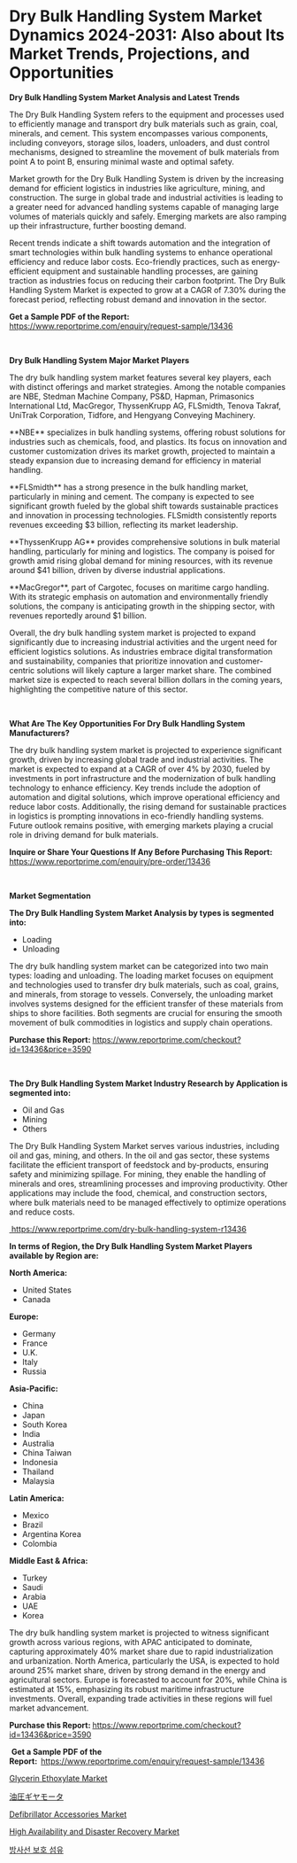 <p><h1>Dry Bulk Handling System Market Dynamics 2024-2031: Also about Its Market Trends, Projections, and Opportunities</h1></p><p><strong>Dry Bulk Handling System Market Analysis and Latest Trends</strong></p>
<p><p>The Dry Bulk Handling System refers to the equipment and processes used to efficiently manage and transport dry bulk materials such as grain, coal, minerals, and cement. This system encompasses various components, including conveyors, storage silos, loaders, unloaders, and dust control mechanisms, designed to streamline the movement of bulk materials from point A to point B, ensuring minimal waste and optimal safety.</p><p>Market growth for the Dry Bulk Handling System is driven by the increasing demand for efficient logistics in industries like agriculture, mining, and construction. The surge in global trade and industrial activities is leading to a greater need for advanced handling systems capable of managing large volumes of materials quickly and safely. Emerging markets are also ramping up their infrastructure, further boosting demand.</p><p>Recent trends indicate a shift towards automation and the integration of smart technologies within bulk handling systems to enhance operational efficiency and reduce labor costs. Eco-friendly practices, such as energy-efficient equipment and sustainable handling processes, are gaining traction as industries focus on reducing their carbon footprint. The Dry Bulk Handling System Market is expected to grow at a CAGR of 7.30% during the forecast period, reflecting robust demand and innovation in the sector.</p></p>
<p><strong>Get a Sample PDF of the Report:&nbsp;</strong> <a href="https://www.reportprime.com/enquiry/request-sample/13436">https://www.reportprime.com/enquiry/request-sample/13436</a></p>
<p>&nbsp;</p>
<p><strong>Dry Bulk Handling System Major Market Players</strong></p>
<p><p>The dry bulk handling system market features several key players, each with distinct offerings and market strategies. Among the notable companies are NBE, Stedman Machine Company, PS&D, Hapman, Primasonics International Ltd, MacGregor, ThyssenKrupp AG, FLSmidth, Tenova Takraf, UniTrak Corporation, Tidfore, and Hengyang Conveying Machinery.</p><p>**NBE** specializes in bulk handling systems, offering robust solutions for industries such as chemicals, food, and plastics. Its focus on innovation and customer customization drives its market growth, projected to maintain a steady expansion due to increasing demand for efficiency in material handling.</p><p>**FLSmidth** has a strong presence in the bulk handling market, particularly in mining and cement. The company is expected to see significant growth fueled by the global shift towards sustainable practices and innovation in processing technologies. FLSmidth consistently reports revenues exceeding $3 billion, reflecting its market leadership.</p><p>**ThyssenKrupp AG** provides comprehensive solutions in bulk material handling, particularly for mining and logistics. The company is poised for growth amid rising global demand for mining resources, with its revenue around $41 billion, driven by diverse industrial applications.</p><p>**MacGregor**, part of Cargotec, focuses on maritime cargo handling. With its strategic emphasis on automation and environmentally friendly solutions, the company is anticipating growth in the shipping sector, with revenues reportedly around $1 billion.</p><p>Overall, the dry bulk handling system market is projected to expand significantly due to increasing industrial activities and the urgent need for efficient logistics solutions. As industries embrace digital transformation and sustainability, companies that prioritize innovation and customer-centric solutions will likely capture a larger market share. The combined market size is expected to reach several billion dollars in the coming years, highlighting the competitive nature of this sector.</p></p>
<p>&nbsp;</p>
<p><strong>What Are The Key Opportunities For Dry Bulk Handling System Manufacturers?</strong></p>
<p><p>The dry bulk handling system market is projected to experience significant growth, driven by increasing global trade and industrial activities. The market is expected to expand at a CAGR of over 4% by 2030, fueled by investments in port infrastructure and the modernization of bulk handling technology to enhance efficiency. Key trends include the adoption of automation and digital solutions, which improve operational efficiency and reduce labor costs. Additionally, the rising demand for sustainable practices in logistics is prompting innovations in eco-friendly handling systems. Future outlook remains positive, with emerging markets playing a crucial role in driving demand for bulk materials.</p></p>
<p><strong>Inquire or Share Your Questions If Any Before Purchasing This Report:</strong> <a href="https://www.reportprime.com/enquiry/pre-order/13436">https://www.reportprime.com/enquiry/pre-order/13436</a></p>
<p>&nbsp;</p>
<p><strong>Market Segmentation</strong></p>
<p><strong>The Dry Bulk Handling System Market Analysis by types is segmented into:</strong></p>
<p><ul><li>Loading</li><li>Unloading</li></ul></p>
<p><p>The dry bulk handling system market can be categorized into two main types: loading and unloading. The loading market focuses on equipment and technologies used to transfer dry bulk materials, such as coal, grains, and minerals, from storage to vessels. Conversely, the unloading market involves systems designed for the efficient transfer of these materials from ships to shore facilities. Both segments are crucial for ensuring the smooth movement of bulk commodities in logistics and supply chain operations.</p></p>
<p><strong>Purchase this Report:&nbsp;</strong><a href="https://www.reportprime.com/checkout?id=13436&price=3590">https://www.reportprime.com/checkout?id=13436&price=3590</a></p>
<p>&nbsp;</p>
<p><strong>The Dry Bulk Handling System Market Industry Research by Application is segmented into:</strong></p>
<p><ul><li>Oil and Gas</li><li>Mining</li><li>Others</li></ul></p>
<p><p>The Dry Bulk Handling System Market serves various industries, including oil and gas, mining, and others. In the oil and gas sector, these systems facilitate the efficient transport of feedstock and by-products, ensuring safety and minimizing spillage. For mining, they enable the handling of minerals and ores, streamlining processes and improving productivity. Other applications may include the food, chemical, and construction sectors, where bulk materials need to be managed effectively to optimize operations and reduce costs.</p></p>
<p><a href="https://www.reportprime.com/dry-bulk-handling-system-r13436">&nbsp;https://www.reportprime.com/dry-bulk-handling-system-r13436</a></p>
<p><strong>In terms of Region, the Dry Bulk Handling System Market Players available by Region are:</strong></p>
<p>
    <p> <strong> North America: </strong>
        <ul>
            <li>United States</li>
            <li>Canada</li>
        </ul>
        </p> 
    <p> <strong> Europe: </strong>
        <ul>
            <li>Germany</li>
            <li>France</li>
            <li>U.K.</li>
            <li>Italy</li>
            <li>Russia</li>
        </ul>
        </p> 
    <p> <strong> Asia-Pacific: </strong>
        <ul>
            <li>China</li>
            <li>Japan</li>
            <li>South Korea</li>
            <li>India</li>
            <li>Australia</li>
            <li>China Taiwan</li>
            <li>Indonesia</li>
            <li>Thailand</li>
            <li>Malaysia</li>
        </ul>
        </p> 
    <p> <strong> Latin America: </strong>
        <ul>
            <li>Mexico</li>
            <li>Brazil</li>
            <li>Argentina Korea</li>
            <li>Colombia</li>
        </ul>
        </p> 
    <p> <strong> Middle East & Africa: </strong>
        <ul>
            <li>Turkey</li>
            <li>Saudi</li>
            <li>Arabia</li>
            <li>UAE</li>
            <li>Korea</li>
        </ul>
    </p>
    </p>
<p><p>The dry bulk handling system market is projected to witness significant growth across various regions, with APAC anticipated to dominate, capturing approximately 40% market share due to rapid industrialization and urbanization. North America, particularly the USA, is expected to hold around 25% market share, driven by strong demand in the energy and agricultural sectors. Europe is forecasted to account for 20%, while China is estimated at 15%, emphasizing its robust maritime infrastructure investments. Overall, expanding trade activities in these regions will fuel market advancement.</p></p>
<p><strong>Purchase this Report: </strong><a href="https://www.reportprime.com/checkout?id=13436&price=3590">https://www.reportprime.com/checkout?id=13436&price=3590</a></p>
<p>&nbsp;<strong>Get a Sample PDF of the Report:&nbsp;&nbsp;</strong><a href="https://www.reportprime.com/enquiry/request-sample/13436">https://www.reportprime.com/enquiry/request-sample/13436</a></p>
<p><strong></strong></p>
<p><p><a href="https://medium.com/@anggimontokjleb_6541/this-report-aims-to-provide-a-comprehensive-presentation-of-the-global-market-for-glycerin-5fac3059e611?postPublishedType=initial">Glycerin Ethoxylate Market</a></p><p><a href="https://medium.com/@camron674/hydraulic-gearmotors-market-%E3%81%AE%E3%82%B0%E3%83%AD%E3%83%BC%E3%83%90%E3%83%AB%E5%B8%82%E5%A0%B4%E6%A6%82%E8%A6%81%E3%81%AF-%E4%B8%96%E7%95%8C%E3%81%8A%E3%82%88%E3%81%B3%E4%B8%BB%E8%A6%81%E5%B8%82%E5%A0%B4%E3%81%AB%E3%81%8A%E3%81%91%E3%82%8B%E6%A5%AD%E7%95%8C%E3%81%AB%E5%BD%B1%E9%9F%BF%E3%82%92%E4%B8%8E%E3%81%88%E3%82%8B%E4%B8%BB%E8%A6%81%E3%81%AA%E3%83%88%E3%83%AC%E3%83%B3%E3%83%89%E3%81%AB%E3%81%A4%E3%81%84%E3%81%A6-%E7%8B%AC%E8%87%AA%E3%81%AE%E8%A6%96%E7%82%B9%E3%82%92%E6%8F%90%E4%BE%9B%E3%81%97%E3%81%BE%E3%81%99-dfdb139b2453">油圧ギヤモータ</a></p><p><a href="https://github.com/NargisHussain432/Market-Research-Report-List-1/blob/main/defibrillator-accessories-market.md">Defibrillator Accessories Market</a></p><p><a href="https://github.com/FahadAhmed223/Market-Research-Report-List-1/blob/main/high-availability-and-disaster-recovery-market.md">High Availability and Disaster Recovery Market</a></p><p><a href="https://medium.com/@gabrielblanda5656/radiation-protection-textile-market-%EC%9D%98-%EA%B8%80%EB%A1%9C%EB%B2%8C-%EC%8B%9C%EC%9E%A5-%EA%B0%9C%EC%9A%94%EB%8A%94-%EC%A0%84-%EC%84%B8%EA%B3%84-%EB%B0%8F-%EC%A3%BC%EC%9A%94-%EC%8B%9C%EC%9E%A5%EC%9D%98-%EC%82%B0%EC%97%85%EC%97%90-%EC%98%81%ED%96%A5%EC%9D%84-%EB%AF%B8%EC%B9%98%EB%8A%94-%EC%A3%BC%EC%9A%94-%ED%8A%B8%EB%A0%8C%EB%93%9C%EC%97%90-%EB%8C%80%ED%95%9C-%EB%8F%85%ED%8A%B9%ED%95%9C-%EA%B4%80%EC%A0%90%EC%9D%84-1bf11ad98273">방사선 보호 섬유</a></p></p>